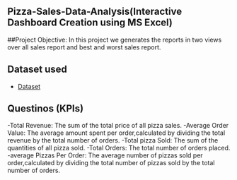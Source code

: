 ## Pizza-Sales-Data-Analysis(Interactive Dashboard Creation using MS Excel)
##Project Objective:
In this project we generates the reports in two views over all sales report and best and worst sales report.

## Dataset used
- <a href =”https://github.com/karthik-medaka09/Data-Analysis-Dashboard/blob/main/pizza%20project%20final.xlsx”>Dataset</a>

 ## Questinos (KPIs)
 -Total Revenue: The sum of the total price of all pizza sales.
 -Average Order Value: The average amount spent per order,calculated by dividing the total revenue by the total number of orders.
 -Total pizza Sold: The sum of the quantities of all pizza sold.
 -Total Orders: The total number of orders placed.
 -average Pizzas Per Order: The average number of pizzas sold per order,calculated by dividing the total number of pizzas sold by the total number of orders.



